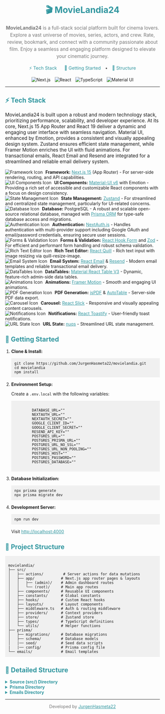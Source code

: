 <div align="center">
  <h1 style="color: #30969f;">🎬 MovieLandia24</h1>

  <p align="center" style="font-size: 1.1em; color: #777; line-height: 1.5;">
    <strong>MovieLandia24</strong> is a full-stack social platform built for cinema lovers. 
    Explore a vast universe of movies, series, actors, and crew. 
    Rate, review, bookmark, and connect with a community passionate about film. Enjoy a seamless and engaging platform designed to elevate your cinematic journey.
  </p>

  <p align="center" style="font-size: 1.05em; color: #555;">
    <a href="#tech-stack" style="margin: 0 10px; color: #30969f; text-decoration: none;">⚡ Tech Stack</a>
    <a href="#getting-started" style="margin: 0 10px; color: #30969f; text-decoration: none;">🏁 Getting Started</a> •
    <a href="#project-structure" style="margin: 0 10px; color: #30969f; text-decoration: none;">📁 Structure</a>
  </p>

  <p align="center">
    <img src="https://img.shields.io/badge/Next.js-15-black?style=flat-square&logo=next.js" alt="Next.js" style="margin: 0 5px;"/>
    <img src="https://img.shields.io/badge/React-19-blue?style=flat-square&logo=react" alt="React" style="margin: 0 5px;"/>
    <img src="https://img.shields.io/badge/TypeScript-5-blue?style=flat-square&logo=typescript" alt="TypeScript" style="margin: 0 5px;"/>
    <img src="https://img.shields.io/badge/MUI-6-blue?style=flat-square&logo=mui" alt="Material UI" style="margin: 0 5px;"/>
  </p>
</div>

<hr>

<h2 style="color:#30969f;" id="tech-stack">⚡ Tech Stack</h2>
<p style="font-size:1.1em;">
  MovieLandia24 is built upon a robust and modern technology stack, prioritizing performance, scalability, and developer experience.  
  At its core, Next.js 15 App Router and React 19 deliver a dynamic and engaging user interface with seamless navigation. Material UI, enhanced by Emotion, provides a consistent and visually appealing design system.  
  Zustand ensures efficient state management, while Framer Motion enriches the UI with fluid animations.  
  For transactional emails, React Email and Resend are integrated for a streamlined and reliable email delivery system.
</p>
  <ul style="list-style-type: none; padding-left: 0;">
    <li><img src="https://img.shields.io/badge/-Framework-black?style=flat-square&logo=javascript" alt="Framework Icon" style="margin-right: 5px;"/> <strong>Framework:</strong> <a href="https://nextjs.org/" style="color:#30969f;" target="_blank">Next.js 15</a> (App Router) - For server-side rendering, routing, and API capabilities.</li>
    <li><img src="https://img.shields.io/badge/-UI%20Components-black?style=flat-square&logo=mui" alt="UI Components Icon" style="margin-right: 5px;"/> <strong>UI Components:</strong> <a href="https://mui.com/" style="color:#30969f;" target="_blank">Material-UI v6</a> with Emotion - Providing a rich set of accessible and customizable React components with a focus on design consistency.</li>
    <li><img src="https://img.shields.io/badge/-State%20Management-black?style=flat-square&logo=zustand" alt="State Management Icon" style="margin-right: 5px;"/> <strong>State Management:</strong> <a href="https://github.com/pmndrs/zustand" style="color:#30969f;" target="_blank">Zustand</a> -  For streamlined and centralized state management, particularly for UI-related concerns.</li>
    <li><img src="https://img.shields.io/badge/-Database-black?style=flat-square&logo=postgresql" alt="Database Icon" style="margin-right: 5px;"/> <strong>Database:</strong> PostgreSQL - A robust and scalable open-source relational database, managed with <a href="https://www.prisma.io/" style="color:#30969f;" target="_blank">Prisma ORM</a> for type-safe database access and migrations.</li>
    <li><img src="https://img.shields.io/badge/-Authentication-black?style=flat-square&logo=nextauth.js" alt="Authentication Icon" style="margin-right: 5px;"/> <strong>Authentication:</strong> <a href="https://next-auth.js.org/" style="color:#30969f;" target="_blank">NextAuth.js</a> -  Handles authentication with multi-provider support including Google OAuth and email/password credentials, ensuring secure user sessions.</li>
    <li><img src="https://img.shields.io/badge/-Forms%20%26%20Validation-black?style=flat-square&logo=reacthookform" alt="Forms & Validation Icon" style="margin-right: 5px;"/> <strong>Forms & Validation:</strong> <a href="https://react-hook-form.com/" style="color:#30969f;" target="_blank">React Hook Form</a> and <a href="https://zod.dev/" style="color:#30969f;" target="_blank">Zod</a> - For efficient and performant form handling and robust schema validation.</li>
     <li><img src="https://img.shields.io/badge/-Rich%20Text%20Editor-black?style=flat-square&logo=react" alt="Rich Text Editor Icon" style="margin-right: 5px;"/> <strong>Rich Text Editor:</strong> <a href="https://github.com/zenoamaro/react-quill" style="color:#30969f;" target="_blank">React Quill</a> - Rich text input with image resizing via quill-resize-image.</li>
    <li><img src="https://img.shields.io/badge/-Email%20System-black?style=flat-square&logo=react" alt="Email System Icon" style="margin-right: 5px;"/> <strong>Email System:</strong> <a href="https://react.email/" style="color:#30969f;" target="_blank">React Email</a> & <a href="https://resend.com/" style="color:#30969f;" target="_blank">Resend</a> - Modern email templates and reliable transactional email delivery.</li>
    <li><img src="https://img.shields.io/badge/-DataTables-black?style=flat-square&logo=table" alt="DataTables Icon" style="margin-right: 5px;"/> <strong>DataTables:</strong> <a href="https://www.material-react-table.com/" style="color:#30969f;" target="_blank">Material React Table V3</a> - Dynamic, feature-rich admin-side data tables.</li>
    <li><img src="https://img.shields.io/badge/-Animations-black?style=flat-square&logo=framer" alt="Animations Icon" style="margin-right: 5px;"/> <strong>Animations:</strong> <a href="https://www.framer.com/motion/" style="color:#30969f;" target="_blank">Framer Motion</a> - Smooth and engaging UI animations.</li>
    <li><img src="https://img.shields.io/badge/-PDF%20Generation-black?style=flat-square&logo=pdf" alt="PDF Generation Icon" style="margin-right: 5px;"/> <strong>PDF Generation:</strong> <a href="https://github.com/parallax/jsPDF" style="color:#30969f;" target="_blank">jsPDF</a> & <a href="https://github.com/simonbengtsson/jsPDF-AutoTable" style="color:#30969f;" target="_blank">AutoTable</a> - Server-side PDF data export.</li>
    <li><img src="https://img.shields.io/badge/-Carousel-black?style=flat-square&logo=carousel" alt="Carousel Icon" style="margin-right: 5px;"/> <strong>Carousel:</strong> <a href="https://react-slick.neostack.com/" style="color:#30969f;" target="_blank">React Slick</a> - Responsive and visually appealing content carousels.</li>
    <li><img src="https://img.shields.io/badge/-Notifications-black?style=flat-square&logo=react" alt="Notifications Icon" style="margin-right: 5px;"/> <strong>Notifications:</strong> <a href="https://fkhadra.github.io/react-toastify/" style="color:#30969f;" target="_blank">React Toastify</a> - User-friendly toast notifications.</li>
     <li><img src="https://img.shields.io/badge/-URL%20State-black?style=flat-square&logo=url" alt="URL State Icon" style="margin-right: 5px;"/> <strong>URL State:</strong> <a href="https://www.npmjs.com/package/nuqs" style="color:#30969f;" target="_blank">nuqs</a> - Streamlined URL state management.</li>
</ul>
  
<h2 style="color:#30969f;" id="getting-started">🏁 Getting Started</h2>

<ol style="padding-left: 20px;">
  <li><strong>Clone & Install:</strong>
    <pre style="overflow: auto; background-color:#f0f0f0; padding:10px;"><code>git clone https://github.com/JurgenHasmeta22/movielandia.git
cd movielandia
npm install</code></pre>
  </li>
   <li><strong>Environment Setup:</strong>
    <p>
        Create a <code>.env.local</code> with the following variables:
        </p>
       <pre style="background-color:#f0f0f0; padding:10px; overflow:auto"><code>
        DATABASE_URL=""
        NEXTAUTH_URL=""
        NEXTAUTH_SECRET=""
        GOOGLE_CLIENT_ID=""
        GOOGLE_CLIENT_SECRET=""
        RESEND_API_KEY=""
        POSTGRES_URL=""
        POSTGRES_PRISMA_URL=""
        POSTGRES_URL_NO_SSL=""
        POSTGRES_URL_NON_POOLING=""
        POSTGRES_HOST=""
        POSTGRES_PASSWORD=""
        POSTGRES_DATABASE=""
    </code></pre>
  </li>
   <li><strong>Database Initialization:</strong>
    <pre style="overflow: auto; background-color:#f0f0f0; padding:10px;"><code>npx prisma generate
npx prisma migrate dev</code></pre>
  </li>
   <li><strong>Development Server:</strong>
     <pre style="overflow: auto; background-color:#f0f0f0; padding:10px;"><code>npm run dev</code></pre>
    <p>Visit <a href="http://localhost:4000" style="color:#30969f;" target="_blank">http://localhost:4000</a></p>
  </li>
 </ol>
 <h2 style="color:#30969f;" id="project-structure">📁 Project Structure</h2>

<pre style="overflow: auto; background-color: #f0f0f0; padding: 10px;"><code>
movielandia/
├── src/
│   ├── actions/         # Server actions for data mutations
│   ├── app/            # Next.js app router pages & layouts
│   │   ├── (admin)/    # Admin dashboard routes
│   │   └── (root)/     # Main app routes
│   ├── components/     # Reusable UI components
│   ├── constants/      # Global constants
│   ├── hooks/          # Custom React hooks
│   ├── layouts/        # Layout components
│   ├── middleware.ts   # Auth & routing middleware
│   ├── providers/      # Context providers
│   ├── store/          # Zustand store
│   ├── types/          # TypeScript definitions
│   └── utils/          # Helper functions
├── prisma/
│   ├── migrations/     # Database migrations
│   ├── schema/         # Database models
│   |── seed/           # Seed data scripts
|   |── config/         # Prisma config file
└── emails/             # Email templates
</code></pre>

<h2 style="color:#30969f;" id="detailed-structure">📑 Detailed Structure</h2>

<details>
<summary style="color: #30969f; cursor: pointer; font-weight: bold;">Source (src/) Directory</summary>

- **actions/**

    - Server-side data mutations using Next.js Server Actions
    - Organized by domain (user, movie, series, etc.)
    - Type-safe database operations with Prisma client
    - Input validation using Zod schemas

- **app/**

    - **(admin)/** - Protected admin dashboard routes
        - User management, content moderation
        - Analytics and reporting interfaces
        - System configuration panels
    - **(root)/** - Main application routes
        - Public pages (home, movies, series)
        - Protected user features (profile, lists)
        - Authentication pages (login, register)

- **components/**

    - **common/** - Reusable UI primitives
    - **features/** - Domain-specific components
    - **forms/** - Form components and validators
    - **layouts/** - Page layout components
    - **ui/** - Shared UI components

- **constants/**

    - Application-wide enums and constants
    - Configuration values

- **hooks/**

    - Custom React hooks for shared logic

- **layouts/**

    - Root layout with providers
    - Admin dashboard layout
    - Public pages layout
    - Authentication pages layout

- **providers/**

    - Context providers for global state
    - Theme provider (Material UI)
    - Authentication provider
    - Toast notifications provider

- **store/**

    - Zustand store configurations
    - State management logic
    - Store selectors and actions

- **types/**

    - TypeScript type definitions
    - Utility types

- **utils**
    - Helper functions and utilities
      </details>

<details>
<summary style="color: #30969f; cursor: pointer; font-weight: bold;">Prisma Directory</summary>

- **migrations/**

    - Database migration history
    - Schema change tracking
    - Data transformations

- **schema/**

    - Domain-specific schema files
    - Model definitions and relations
    - Enums and composite types
    - Database indices and constraints

- **seed/**

    - Initial data seeders
    - Test data generators
    - Development data setup

- **config/**
    - Prisma client configuration
    - Connection pooling settings
    - Database connection options
      </details>

<details>
<summary style="color: #30969f; cursor: pointer; font-weight: bold;">Emails Directory</summary>

- React Email templates
- Transactional email layouts
- Email components and styles
  </details>

---

<div align="center">
  <p style="color: #777; font-size: 1em;">Developed by <a href="https://github.com/JurgenHasmeta22" style="color:#30969f;">JurgenHasmeta22</a></p>
</div>
